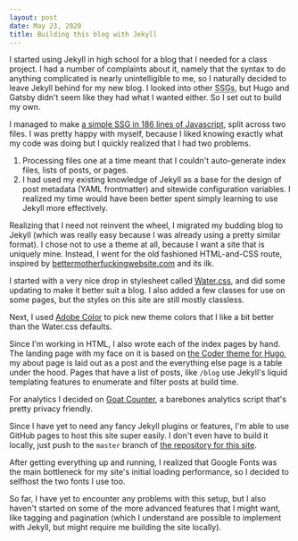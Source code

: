 ```yaml
---
layout: post
date: May 23, 2020
title: Building this blog with Jekyll
---
```


I started using Jekyll in high school for a blog that I needed for a class
project. I had a number of complaints about it, namely that the syntax to do
anything complicated is nearly unintelligible to me, so I naturally decided to
leave Jekyll behind for my new blog. I looked into other <abbr title="Static
Site Generators">SSGs</abbr>, but Hugo and Gatsby didn't seem like they had what
I wanted either. So I set out to build my own.

I managed to make [a simple SSG in 186 lines of
Javascript](https://gist.github.com/ebanisadr/891f686ffbc09947bbcbfc0270c7225b),
split across two files. I was pretty happy with myself, because I liked knowing
exactly what my code was doing but I quickly realized that I had two problems.

1. Processing files one at a time meant that I couldn't auto-generate index
   files, lists of posts, or pages.
2. I had used my existing knowledge of Jekyll as a base for the design of post
   metadata (YAML frontmatter) and sitewide configuration variables. I realized
   my time would have been better spent simply learning to use Jekyll more
   effectively.

Realizing that I need not reinvent the wheel, I migrated my budding blog to
Jekyll (which was really easy because I was already using a pretty similar
format). I chose not to use a theme at all, because I want a site that is
uniquely mine. Instead, I went for the old fashioned HTML-and-CSS route,
inspired by
[bettermotherfuckingwebsite.com](http://bettermotherfuckingwebsite.com) and its
ilk.

I started with a very nice drop in stylesheet called
[Water.css](https://watercss.netlify.app), and did some updating to make it
better suit a blog. I also added a few classes for use on some pages, but the
styles on this site are still mostly classless.

Next, I used [Adobe Color](https://color.adobe.com) to pick new theme colors
that I like a bit better than the Water.css defaults.

Since I'm working in HTML, I also wrote each of the index pages by hand. The
landing page with my face on it is based on [the Coder theme for
Hugo](https://github.com/luizdepra/hugo-coder/), my about page is laid out as a
post and the everything else page is a table under the hood. Pages that have a
list of posts, like `/blog` use Jekyll's liquid templating features to enumerate
and filter posts at build time.

For analytics I decided on [Goat Counter](https://www.goatcounter.com), a
barebones analytics script that's pretty privacy friendly.

Since I have yet to need any fancy Jekyll plugins or features, I'm able to use
GitHub pages to host this site super easily. I don't even have to build it
locally, just push to the `master` branch of [the repository for this
site](https://github.com/ebanisadr/ebanisadr.github.io).

After getting everything up and running, I realized that Google Fonts was the
main bottleneck for my site's initial loading performance, so I decided to
selfhost the two fonts I use too.

So far, I have yet to encounter any problems with this setup, but I also haven't
started on some of the more advanced features that I might want, like tagging
and pagination (which I understand are possible to implement with Jekyll, but
might require me building the site locally).
